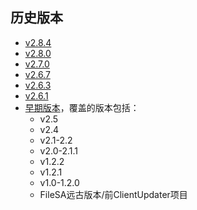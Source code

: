 ## 历史版本

+ [v2.8.4](https://github.com/updater-for-minecraft/Docs/tree/v2.8.4)
+ [v2.8.0](https://github.com/updater-for-minecraft/Docs/tree/v2.8.0)
+ [v2.7.0](https://github.com/updater-for-minecraft/Docs/tree/v2.7.0)
+ [v2.6.7](https://github.com/updater-for-minecraft/Docs/tree/v2.6.7)
+ [v2.6.3](https://github.com/updater-for-minecraft/Docs/tree/v2.6.3)
+ [v2.6.1](https://github.com/updater-for-minecraft/Docs/tree/v2.6.1)
+ [早期版本](https://github.com/updater-for-minecraft/Docs/tree/c49c065a9815b35c168d7d8616abf77d510ab2e0)，覆盖的版本包括：
  + v2.5
  + v2.4
  + v2.1-2.2
  + v2.0-2.1.1
  + v1.2.2
  + v1.2.1
  + v1.0-1.2.0
  + FileSA远古版本/前ClientUpdater项目

